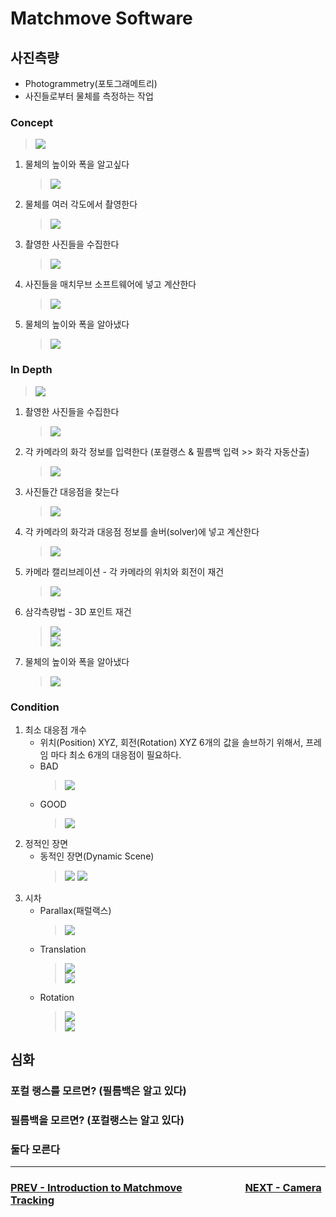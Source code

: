 # Matchmove Software

## 사진측량
- Photogrammetry(포토그래메트리)
- 사진들로부터 물체를 측정하는 작업

### Concept
> ![](../img/week2/pgm_concept.png)

1. 물체의 높이와 폭을 알고싶다
    > ![](../img/week2/pgm_what_size.png)
1. 물체를 여러 각도에서 촬영한다
    > ![](../img/week2/pgm_take_photos.png)
1. 촬영한 사진들을 수집한다
    > ![](../img/week2/pgm_collected_photos.png)
1. 사진들을 매치무브 소프트웨어에 넣고 계산한다
    > ![](../img/week2/pgm_calculate.png)
1. 물체의 높이와 폭을 알아냈다
    > ![](../img/week2/pgm_survey.png)

### In Depth
> ![](../img/week2/pgm_in_depth.png)

1. 촬영한 사진들을 수집한다
    > ![](../img/week2/pgm_collected_photos.png)
1. 각 카메라의 화각 정보를 입력한다 (포컬랭스 & 필름백 입력 >> 화각 자동산출)
    > ![](../img/week2/pgm_fl_fb_aov.png)
1. 사진들간 대응점을 찾는다
    > ![](../img/week2/pgm_correspondence.png)
1. 각 카메라의 화각과 대응점 정보를 솔버(solver)에 넣고 계산한다
    > ![](../img/week2/pgm_calculate.png)
1. 카메라 캘리브레이션 - 각 카메라의 위치와 회전이 재건
    > ![](../img/week2/pgm_camera_calibration.png)
1. 삼각측량법 - 3D 포인트 재건
    > ![](../img/week2/pgm_triangulation.png)<br>
    > ![](../img/week2/pgm_triangulation_many.png)<br>
1. 물체의 높이와 폭을 알아냈다
    > ![](../img/week2/pgm_survey.png)

### Condition
1. 최소 대응점 개수
    - 위치(Position) XYZ, 회전(Rotation) XYZ 6개의 값을 솔브하기 위해서, 프레임 마다 최소 6개의 대응점이 필요하다.
    - BAD
        > ![](../img/week2/min_markers_bad_wm.gif)
    - GOOD
        > ![](../img/week2/min_markers_good_wm.gif)
1. 정적인 장면
    - 동적인 장면(Dynamic Scene)
        > ![](../img/week2/sea.gif)
        > ![](../img/week2/dynamic_scene.png)
1. 시차
    - Parallax(패럴랙스)
        > ![](../img/week2/parallax_wm.gif)
    - Translation
        > ![](../img/week2/parallax_translate_wm.gif)<br>
        > ![](../img/week2/parallax_translate_camview_wm.gif)<br>
    - Rotation
        > ![](../img/week2/parallax_rotate_wm.gif)<br>
        > ![](../img/week2/parallax_rotate_camview_wm.gif)<br>    
## 심화

### 포컬 랭스를 모르면? (필름백은 알고 있다)

### 필름백을 모르면? (포컬랭스는 알고 있다)

### 둘다 모른다

---

### [PREV - Introduction to Matchmove](./week1.md) &nbsp;&nbsp;&nbsp;&nbsp;&nbsp;&nbsp;&nbsp;&nbsp;&nbsp;&nbsp;&nbsp;&nbsp;&nbsp;&nbsp;&nbsp;&nbsp;&nbsp;&nbsp;&nbsp;&nbsp;&nbsp;&nbsp;&nbsp;&nbsp; [NEXT - Camera Tracking](./week3.md)
